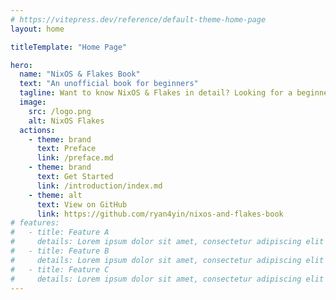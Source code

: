 ```yaml
---
# https://vitepress.dev/reference/default-theme-home-page
layout: home

titleTemplate: "Home Page"

hero:
  name: "NixOS & Flakes Book"
  text: "An unofficial book for beginners"
  tagline: Want to know NixOS & Flakes in detail? Looking for a beginner-friendly tutorial? Then you've come to the right place!
  image:
    src: /logo.png
    alt: NixOS Flakes
  actions:
    - theme: brand
      text: Preface
      link: /preface.md
    - theme: brand
      text: Get Started
      link: /introduction/index.md
    - theme: alt
      text: View on GitHub
      link: https://github.com/ryan4yin/nixos-and-flakes-book
# features:
#   - title: Feature A
#     details: Lorem ipsum dolor sit amet, consectetur adipiscing elit
#   - title: Feature B
#     details: Lorem ipsum dolor sit amet, consectetur adipiscing elit
#   - title: Feature C
#     details: Lorem ipsum dolor sit amet, consectetur adipiscing elit
---
```

<style>
:root {
  --vp-home-hero-name-color: transparent;
  --vp-home-hero-name-background: -webkit-linear-gradient(120deg, #bd34fe 30%, #41d1ff);

  --vp-home-hero-image-background-image: linear-gradient(-60deg, #bd34fe 40%, #47caff 60%);
  --vp-home-hero-image-filter: blur(40px);
}

.image-bg {
  position: absolute;
  content: "";
  top: 5vw;
  left: 0;
  right: 0;
  z-index: -1;
  height: 100%;
  width: 100%;
  margin: 0 auto;
  transform: scale(0.75);
  -webkit-filter: blur(5vw);
  -moz-filter: blur(5vw);
  -ms-filter: blur(5vw);
  filter: blur(5vw);
  background: linear-gradient(270deg, #0fffc1, #7e0fff);
  background-size: 200% 200%;
  animation: animateGlow 10s ease infinite;
}


@keyframes animateGlow {
  0% {
    background-position: 0% 50%;
  }
  50% {
    background-position: 100% 50%;
  }
  100% {
    background-position: 0% 50%;
  }
}

@media (min-width: 640px) {
  :root {
    --vp-home-hero-image-filter: blur(56px);
  }
}

@media (min-width: 960px) {
  :root {
    --vp-home-hero-image-filter: blur(72px);
  }
}
</style>

